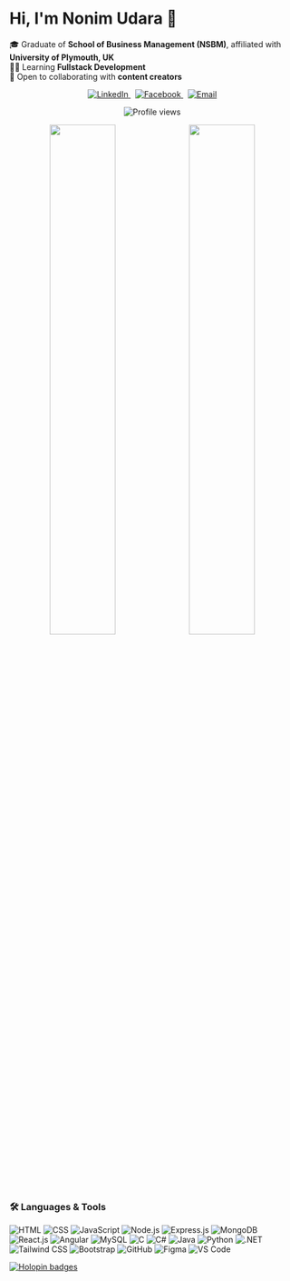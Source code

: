 # Hi, I'm Nonim Udara 👋

🎓 Graduate of **School of Business Management (NSBM)**, affiliated with **University of Plymouth, UK**  
👨‍💻 Learning **Fullstack Development**  
🤝 Open to collaborating with **content creators**  

<p align="center">
  <a href="https://www.linkedin.com/in/nonim-udara-30b71a222/">
    <img alt="LinkedIn" src="https://img.shields.io/badge/LinkedIn-Nonim Udara-blue?style=flat&logo=linkedin" />
  </a>
  &nbsp;
  <a href="https://www.facebook.com/nonim_udara/">
    <img alt="Facebook" src="https://img.shields.io/badge/Facebook-nonim_udara-blue?style=flat&logo=facebook" />
  </a>
  &nbsp;
  <a href="mailto:nonimudara123@gmail.com">
    <img alt="Email" src="https://img.shields.io/badge/Email-nonimudara123@gmail.com-red?style=flat&logo=gmail" />
  </a>
</p>

<p align="center">
  <img src="https://komarev.com/ghpvc/?username=Nonim-Udara&color=blue" alt="Profile views" />
</p>

<p align="center">
  <img src="https://github-readme-stats-one-bice.vercel.app/api?username=NonimUdara&show_icons=true&count_private=true&theme=vue&bg_color=ffffff&title_color=007acc&text_color=333333&icon_color=007acc&border_color=E0E0E0" width="48%" />
  <img src="https://github-readme-stats-one-bice.vercel.app/api/top-langs/?username=NonimUdara&layout=compact&theme=vue&bg_color=ffffff&title_color=007acc&text_color=333333&icon_color=007acc&border_color=E0E0E0" width="48%" />
</p>

### 🛠 Languages & Tools
<p>
  <img alt="HTML" src="https://img.shields.io/badge/HTML-%23E34F26?style=for-the-badge&logo=html5&logoColor=white"/>
  <img alt="CSS" src="https://img.shields.io/badge/CSS-%231572B6?style=for-the-badge&logo=css3&logoColor=white"/>
  <img alt="JavaScript" src="https://img.shields.io/badge/JavaScript-%23323330?style=for-the-badge&logo=javascript&logoColor=%23F7DF1E"/>
  <img alt="Node.js" src="https://img.shields.io/badge/Node.js-%2343853D?style=for-the-badge&logo=node.js&logoColor=white"/>
  <img alt="Express.js" src="https://img.shields.io/badge/Express.js-%23404d59?style=for-the-badge"/>
  <img alt="MongoDB" src="https://img.shields.io/badge/MongoDB-%2347A248?style=for-the-badge&logo=mongodb&logoColor=white"/>
  <img alt="React.js" src="https://img.shields.io/badge/React-%2320232a?style=for-the-badge&logo=react&logoColor=%2361DAFB"/>
  <img alt="Angular" src="https://img.shields.io/badge/Angular-%23DD0031?style=for-the-badge&logo=angular&logoColor=white"/>
  <img alt="MySQL" src="https://img.shields.io/badge/MySQL-%2300f?style=for-the-badge&logo=mysql&logoColor=white"/>
  <img alt="C" src="https://img.shields.io/badge/C-%2300599C?style=for-the-badge&logo=c&logoColor=white"/>
  <img alt="C#" src="https://img.shields.io/badge/C%23-%23239120?style=for-the-badge&logo=c-sharp&logoColor=white"/>
  <img alt="Java" src="https://img.shields.io/badge/Java-%23ED8B00?style=for-the-badge&logo=java&logoColor=white"/>
  <img alt="Python" src="https://img.shields.io/badge/Python-%2314354C?style=for-the-badge&logo=python&logoColor=white"/>
  <img alt=".NET" src="https://img.shields.io/badge/.NET-%230078D7?style=for-the-badge&logo=.net&logoColor=white"/>
  <img alt="Tailwind CSS" src="https://img.shields.io/badge/TailwindCSS-%2338B2AC?style=for-the-badge&logo=tailwind-css&logoColor=white"/>
  <img alt="Bootstrap" src="https://img.shields.io/badge/Bootstrap-%23563D7C?style=for-the-badge&logo=bootstrap&logoColor=white"/>
  <img alt="GitHub" src="https://img.shields.io/badge/GitHub-%23121011?style=for-the-badge&logo=github&logoColor=white"/>
  <img alt="Figma" src="https://img.shields.io/badge/Figma-%23F24E1E?style=for-the-badge&logo=figma&logoColor=white"/>
  <img alt="VS Code" src="https://img.shields.io/badge/VS%20Code-%23007ACC?style=for-the-badge&logo=visual-studio-code&logoColor=white"/>
</p>

[![Holopin badges](https://holopin.me/nonimudara)](https://holopin.io/@nonimudara)
